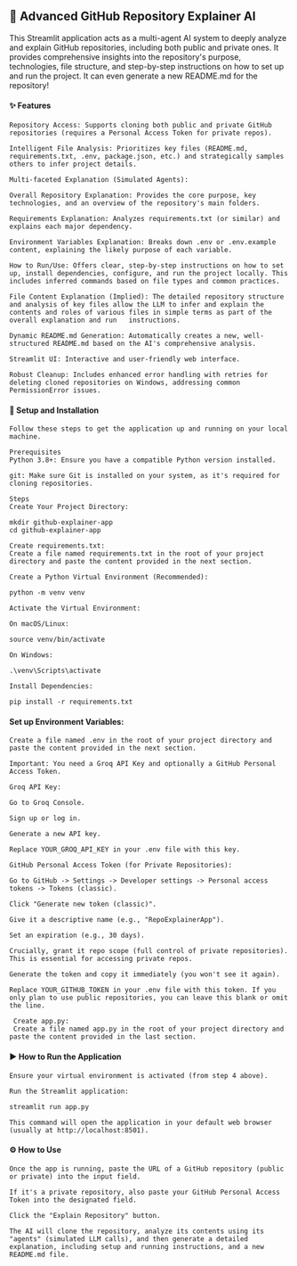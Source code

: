 ## 🤖 Advanced GitHub Repository Explainer AI ##
This Streamlit application acts as a multi-agent AI system to deeply analyze and explain GitHub repositories, including both public and private ones. It provides comprehensive insights into the repository's purpose, technologies, file structure, and step-by-step instructions on how to set up and run the project. It can even generate a new README.md for the repository!

#### ✨ Features
    Repository Access: Supports cloning both public and private GitHub repositories (requires a Personal Access Token for private repos).

    Intelligent File Analysis: Prioritizes key files (README.md, requirements.txt, .env, package.json, etc.) and strategically samples others to infer project details.

    Multi-faceted Explanation (Simulated Agents):
 
    Overall Repository Explanation: Provides the core purpose, key technologies, and an overview of the repository's main folders.

    Requirements Explanation: Analyzes requirements.txt (or similar) and explains each major dependency.

    Environment Variables Explanation: Breaks down .env or .env.example content, explaining the likely purpose of each variable.

    How to Run/Use: Offers clear, step-by-step instructions on how to set up, install dependencies, configure, and run the project locally. This includes inferred commands based on file types and common practices.

    File Content Explanation (Implied): The detailed repository structure and analysis of key files allow the LLM to infer and explain the contents and roles of various files in simple terms as part of the overall explanation and run   instructions.

    Dynamic README.md Generation: Automatically creates a new, well-structured README.md based on the AI's comprehensive analysis.

    Streamlit UI: Interactive and user-friendly web interface.

    Robust Cleanup: Includes enhanced error handling with retries for deleting cloned repositories on Windows, addressing common PermissionError issues.

#### 🚀 Setup and Installation
    Follow these steps to get the application up and running on your local machine.

    Prerequisites
    Python 3.8+: Ensure you have a compatible Python version installed.

    git: Make sure Git is installed on your system, as it's required for cloning repositories.

    Steps
    Create Your Project Directory:

    mkdir github-explainer-app
    cd github-explainer-app

    Create requirements.txt:
    Create a file named requirements.txt in the root of your project directory and paste the content provided in the next section.

    Create a Python Virtual Environment (Recommended):

    python -m venv venv
 
    Activate the Virtual Environment:

    On macOS/Linux:

    source venv/bin/activate

    On Windows:

    .\venv\Scripts\activate

    Install Dependencies:

    pip install -r requirements.txt

#### Set up Environment Variables:
    Create a file named .env in the root of your project directory and paste the content provided in the next section.

    Important: You need a Groq API Key and optionally a GitHub Personal Access Token.

    Groq API Key:

    Go to Groq Console.

    Sign up or log in.

    Generate a new API key.

    Replace YOUR_GROQ_API_KEY in your .env file with this key.

    GitHub Personal Access Token (for Private Repositories):

    Go to GitHub -> Settings -> Developer settings -> Personal access tokens -> Tokens (classic).

    Click "Generate new token (classic)".

    Give it a descriptive name (e.g., "RepoExplainerApp").

    Set an expiration (e.g., 30 days).

    Crucially, grant it repo scope (full control of private repositories). This is essential for accessing private repos.

    Generate the token and copy it immediately (you won't see it again).

    Replace YOUR_GITHUB_TOKEN in your .env file with this token. If you only plan to use public repositories, you can leave this blank or omit the line.

     Create app.py:
     Create a file named app.py in the root of your project directory and paste the content provided in the last section.

#### ▶️ How to Run the Application
    Ensure your virtual environment is activated (from step 4 above).

    Run the Streamlit application:

    streamlit run app.py

    This command will open the application in your default web browser (usually at http://localhost:8501).

#### ⚙️ How to Use
    Once the app is running, paste the URL of a GitHub repository (public or private) into the input field.

    If it's a private repository, also paste your GitHub Personal Access Token into the designated field.

    Click the "Explain Repository" button.

    The AI will clone the repository, analyze its contents using its "agents" (simulated LLM calls), and then generate a detailed explanation, including setup and running instructions, and a new README.md file.
